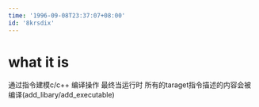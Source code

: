 ```yaml
---
time: '1996-09-08T23:37:07+08:00'
id: '8krsdix'
---
```


# what it is
通过指令建模c/c++ 编译操作
最终当运行时 所有的taraget指令描述的内容会被编译(add_libary/add_executable)